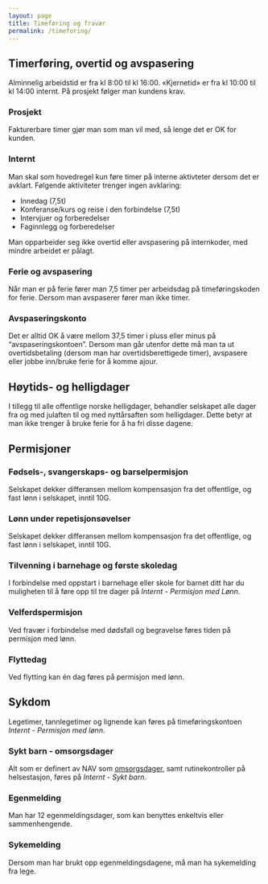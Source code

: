 ```yaml
---
layout: page
title: Timeføring og fravær
permalink: /timeforing/
---
```



## Timerføring, overtid og avspasering

Alminnelig arbeidstid er fra kl 8:00 til kl 16:00. «Kjernetid» er fra kl 10:00 til kl 14:00 internt. På prosjekt følger man kundens krav.

### Prosjekt

Fakturerbare timer gjør man som man vil med, så lenge det er OK for kunden.

### Internt

Man skal som hovedregel kun føre timer på interne aktivteter dersom det er avklart. Følgende aktiviteter trenger ingen avklaring:

- Innedag (7,5t)
- Konferanse/kurs og reise i den forbindelse (7,5t)
- Intervjuer og forberedelser
- Faginnlegg og forberedelser

Man opparbeider seg ikke overtid eller avspasering på internkoder, med mindre arbeidet er pålagt.

### Ferie og avspasering

Når man er på ferie fører man 7,5 timer per arbeidsdag på timeføringskoden for ferie. Dersom man avspaserer fører man ikke timer.

### Avspaseringskonto
Det er alltid OK å være mellom 37,5 timer i pluss eller minus på “avspaseringskontoen”. Dersom man går utenfor dette må man ta ut overtidsbetaling (dersom man har overtidsberettigede timer), avspasere eller jobbe inn/bruke ferie for å komme ajour.

## Høytids- og helligdager
I tillegg til alle offentlige norske helligdager, behandler selskapet alle dager fra og med julaften til og med nyttårsaften som helligdager. Dette betyr at man ikke trenger å bruke ferie for å ha fri disse dagene.

## Permisjoner

### Fødsels-, svangerskaps- og barselpermisjon

Selskapet dekker differansen mellom kompensasjon fra det offentlige, og fast lønn i selskapet, inntil 10G.

### Lønn under repetisjonsøvelser

Selskapet dekker differansen mellom kompensasjon fra det offentlige, og fast lønn i selskapet, inntil 10G.

### Tilvenning i barnehage og første skoledag

I forbindelse med oppstart i barnehage eller skole for barnet ditt har du muligheten til å føre opp til tre dager på *Internt - Permisjon med Lønn*.

### Velferdspermisjon

Ved fravær i forbindelse med dødsfall og begravelse føres tiden på permisjon med lønn.

### Flyttedag

Ved flytting kan én dag føres på permisjon med lønn.

## Sykdom
Legetimer, tannlegetimer og lignende kan føres på timeføringskontoen *Internt - Permisjon med lønn*.

### Sykt barn - omsorgsdager
Alt som er definert av NAV som [omsorgsdager](https://www.nav.no/no/Person/Familie/Sykdom+i+familien/omsorgsdager), samt rutinekontroller på helsestasjon, føres på  *Internt - Sykt barn*.

### Egenmelding

Man har 12 egenmeldingsdager, som kan benyttes enkeltvis eller sammenhengende.

### Sykemelding

Dersom man har brukt opp egenmeldingsdagene, må man ha sykemelding fra lege.
